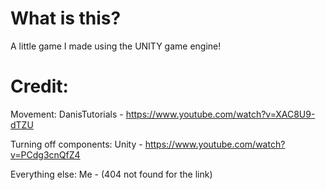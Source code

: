 # What is this?
A little game I made using the UNITY game engine!
# Credit:

Movement:
DanisTutorials - https://www.youtube.com/watch?v=XAC8U9-dTZU

Turning off components:
Unity - https://www.youtube.com/watch?v=PCdg3cnQfZ4

Everything else:
Me - (404 not found for the link)
